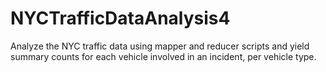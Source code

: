 # NYCTrafficDataAnalysis4
Analyze the NYC traffic data using mapper and reducer scripts and yield summary counts for each vehicle involved in an incident, per vehicle type.
